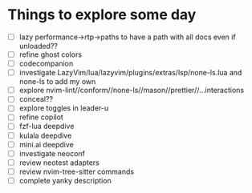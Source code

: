 # Things to explore some day

- [ ] lazy performance->rtp->paths to have a path with all docs even if unloaded??
- [ ] refine ghost colors
- [ ] codecompanion
- [ ] investigate LazyVim/lua/lazyvim/plugins/extras/lsp/none-ls.lua and none-ls to add my own
- [ ] explore nvim-lint//conform//none-ls//mason//prettier//...interactions
- [ ] conceal??
- [ ] explore toggles in leader-u
- [ ] refine copilot
- [ ] fzf-lua deepdive
- [ ] kulala deepdive
- [ ] mini.ai deepdive
- [ ] investigate neoconf
- [ ] review neotest adapters
- [ ] review nvim-tree-sitter commands
- [ ] complete yanky description
